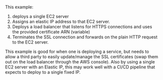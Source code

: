 This example:

1. deploys a single EC2 server
2. Assigns an elastic IP address to that EC2 server.
3. Deploys a load balancer that listens for HTTPS connections and uses the provided certificate ARN (variable)
4. Terminates the SSL connection and forwards on the plain HTTP request to the EC2 server.

This example is good for when one is deploying a service, but needs to allow a third party to easily update/manage the SSL certificates (swap them out on the load balancer through the AWS console). Also by using a single EC2 server with an Elastic IP, this may work well with a CI/CD pipeline that expects to deploy to a single fixed IP.
